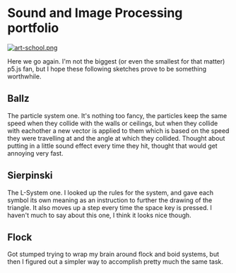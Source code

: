 # Sound and Image Processing portfolio

[![art-school.png](https://i.postimg.cc/4dh7Ynqm/art-school.png)](https://postimg.cc/JDM4g71L)

Here we go again. I'm not the biggest (or even the smallest for that matter) p5.js fan, but I hope these following sketches prove to be something worthwhile.

## Ballz
The particle system one. It's nothing too fancy, the particles keep the same speed when they collide with the walls or ceilings, but when they collide with eachother a new vector is applied to them which is based on the speed they were travelling at and the angle at which they collided. Thought about putting in a little sound effect every time they hit, thought that would get annoying very fast.

## Sierpinski
The L-System one. I looked up the rules for the system, and gave each symbol its own meaning as an instruction to further the drawing of the triangle. It also moves up a step every time the space key is pressed. I haven't much to say about this one, I think it looks nice though.

## Flock
Got stumped trying to wrap my brain around flock and boid systems, but then I figured out a simpler way to accomplish pretty much the same task. 
